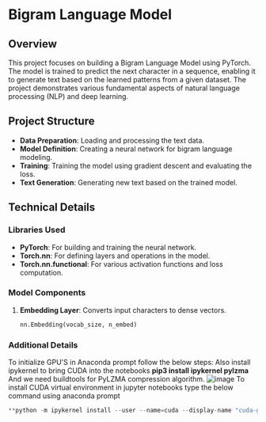 # Bigram Language Model

## Overview
This project focuses on building a Bigram Language Model using PyTorch. The model is trained to predict the next character in a sequence, enabling it to generate text based on the learned patterns from a given dataset. The project demonstrates various fundamental aspects of natural language processing (NLP) and deep learning.

## Project Structure
- **Data Preparation**: Loading and processing the text data.
- **Model Definition**: Creating a neural network for bigram language modeling.
- **Training**: Training the model using gradient descent and evaluating the loss.
- **Text Generation**: Generating new text based on the trained model.

## Technical Details

### Libraries Used
- **PyTorch**: For building and training the neural network.
- **Torch.nn**: For defining layers and operations in the model.
- **Torch.nn.functional**: For various activation functions and loss computation.

### Model Components
1. **Embedding Layer**: Converts input characters to dense vectors.
   ```python
   nn.Embedding(vocab_size, n_embed)

### Additional Details
To initialize GPU'S in Anaconda prompt follow the below steps:
Also install ipykernel to bring CUDA into the notebooks
**pip3 install ipykernel pylzma**
And we need buildtools for PyLZMA compression algorithm. 
![image](https://github.com/AkhilaKamma/LLM_GPT_Model_Scratch/assets/22701124/4061bde2-efcf-4337-9626-e911ceac16a5)
To install CUDA virtual environment in jupyter notebooks type the below command using anaconda prompt
 ```python
**python -m ipykernel install --user --name=cuda --display-name "cuda-gpt"**







